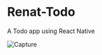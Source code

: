 # Renat-Todo

A Todo app using React Native

![Capture](https://user-images.githubusercontent.com/45158487/124317690-2f978000-db95-11eb-9707-4bb511618c09.JPG)
